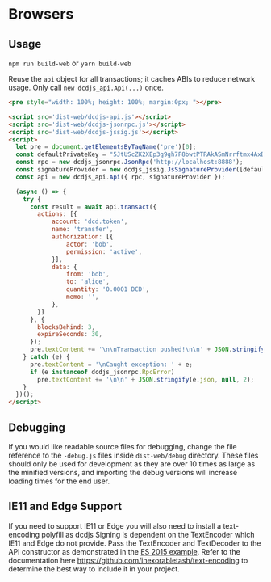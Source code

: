 # Browsers

## Usage
`npm run build-web` or `yarn build-web`

Reuse the `api` object for all transactions; it caches ABIs to reduce network usage. Only call `new dcdjs_api.Api(...)` once.

```html
<pre style="width: 100%; height: 100%; margin:0px; "></pre>

<script src='dist-web/dcdjs-api.js'></script>
<script src='dist-web/dcdjs-jsonrpc.js'></script>
<script src='dist-web/dcdjs-jssig.js'></script>
<script>
  let pre = document.getElementsByTagName('pre')[0];
  const defaultPrivateKey = "5JtUScZK2XEp3g9gh7F8bwtPTRAkASmNrrftmx4AxDKD5K4zDnr"; // bob
  const rpc = new dcdjs_jsonrpc.JsonRpc('http://localhost:8888');
  const signatureProvider = new dcdjs_jssig.JsSignatureProvider([defaultPrivateKey]);
  const api = new dcdjs_api.Api({ rpc, signatureProvider });

  (async () => {
    try {
      const result = await api.transact({
        actions: [{
            account: 'dcd.token',
            name: 'transfer',
            authorization: [{
                actor: 'bob',
                permission: 'active',
            }],
            data: {
                from: 'bob',
                to: 'alice',
                quantity: '0.0001 DCD',
                memo: '',
            },
        }]
      }, {
        blocksBehind: 3,
        expireSeconds: 30,
      });
      pre.textContent += '\n\nTransaction pushed!\n\n' + JSON.stringify(result, null, 2);
    } catch (e) {
      pre.textContent = '\nCaught exception: ' + e;
      if (e instanceof dcdjs_jsonrpc.RpcError)
        pre.textContent += '\n\n' + JSON.stringify(e.json, null, 2);
    }
  })();
</script>
```

## Debugging

If you would like readable source files for debugging, change the file reference to the `-debug.js` files inside `dist-web/debug` directory.  These files should only be used for development as they are over 10 times as large as the minified versions, and importing the debug versions will increase loading times for the end user.

## IE11 and Edge Support
If you need to support IE11 or Edge you will also need to install a text-encoding polyfill as dcdjs Signing is dependent on the TextEncoder which IE11 and Edge do not provide.  Pass the TextEncoder and TextDecoder to the API constructor as demonstrated in the [ES 2015 example](#node-es-2015).  Refer to the documentation here https://github.com/inexorabletash/text-encoding to determine the best way to include it in your project.
